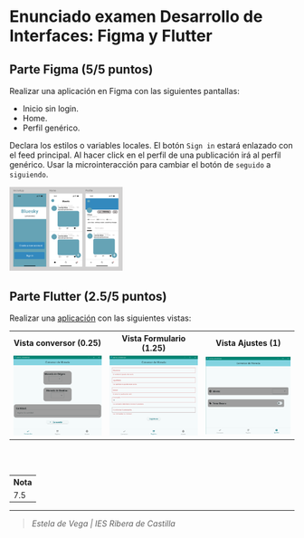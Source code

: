 # Enunciado examen Desarrollo de Interfaces: Figma y Flutter
## Parte Figma (5/5 puntos)
Realizar una aplicación en Figma con las siguientes pantallas:
- Inicio sin login.
- Home.
- Perfil genérico.

Declara los estilos o variables locales.
El botón `Sign in` estará enlazado con el feed principal. Al hacer click en el perfil de una publicación irá al perfil genérico.
Usar la microinteracción para cambiar el botón de `seguido` a `siguiendo`.

<img src="myProjectFiles/parteFigma.png" width="200"/>

## Parte Flutter (2.5/5 puntos)
Realizar una <a href="https://github.com/estelaV9/DesarrolloInterfaces/tree/master/Examen_1Evaluacion/examen_esteladevega">aplicación</a> con las siguientes vistas:
<table>
  <tr>
    <th>Vista conversor (0.25)</th>
    <th>Vista Formulario (1.25)</th>
    <th>Vista Ajustes (1)</th>
  </tr>
  <tr>
    <td>
      <img src="myProjectFiles/flutterConversor.png" width="200"/>
    </td>
    <td>
      <img src="myProjectFiles/flutterRegistro.png" width="200"/>
    </td>
    <td>
      <img src="myProjectFiles/flutterAjustes.png" width="200"/>
    </td>
  </tr>
</table>




<br><br>
<table>
  <tr>
    <th>Nota</th>
  </tr>
  <tr>
    <td>7.5</td>
  </tr>
</table>

---
>_Estela de Vega | IES Ribera de Castilla_

